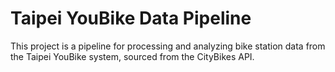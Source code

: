# Taipei YouBike Data Pipeline

This project is a pipeline for processing and analyzing bike station data from the Taipei YouBike system, sourced from the CityBikes API.
